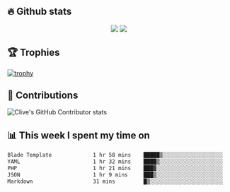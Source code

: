 ## &#128293; Github stats

<!-- GitHub Readme Streak Stats - https://github.com/DenverCoder1/github-readme-streak-stats -->
<p align="center">

<picture>
  <source 
    srcset="https://github-readme-stats.vercel.app/api?username=clivewalkden&count_private=true&show_icons=true&theme=darcula"
    media="(prefers-color-scheme: dark)"
  />
  <source
    srcset="https://github-readme-stats.vercel.app/api?username=clivewalkden&count_private=true&show_icons=true&theme=calm"
    media="(prefers-color-scheme: light), (prefers-color-scheme: no-preference)"
  />
  <img src="https://github-readme-stats.vercel.app/api?username=clivewalkden&count_private=true&show_icons=true&theme=darcula" />
</picture>

<a href="https://git.io/streak-stats" target="_blank">
  <img src="http://github-readme-streak-stats.herokuapp.com?user=clivewalkden&theme=darcula&date_format=j%20M%5B%20Y%5D" />
</a>

</p>

## &#127942; Trophies
[![trophy](https://github-profile-trophy.vercel.app/?username=clivewalkden&theme=onedark)](https://github.com/clivewalkden/github-profile-trophy)

## &#129309; Contributions
![Clive's GitHub Contributor stats](https://github-contributor-stats.vercel.app/api?username=clivewalkden)

## &#128202; This week I spent my time on
<!--START_SECTION:waka-->

```txt
Blade Template             1 hr 58 mins    █████▒░░░░░░░░░░░░░░░░░░░   21.74 %
YAML                       1 hr 32 mins    ████▒░░░░░░░░░░░░░░░░░░░░   16.97 %
PHP                        1 hr 21 mins    ███▓░░░░░░░░░░░░░░░░░░░░░   14.87 %
JSON                       1 hr 9 mins     ███▒░░░░░░░░░░░░░░░░░░░░░   12.74 %
Markdown                   31 mins         █▒░░░░░░░░░░░░░░░░░░░░░░░   05.69 %
```

<!--END_SECTION:waka-->
